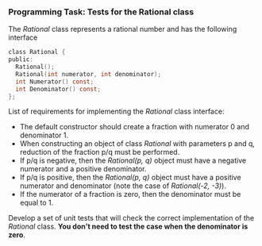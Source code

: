 ### Programming Task: Tests for the Rational class 


The _Rational_ class represents a rational number and has the following interface
```objectivec
class Rational {
public:
  Rational();
  Rational(int numerator, int denominator);
  int Numerator() const;
  int Denominator() const;
};
```
List of requirements for implementing the _Rational_ class interface:

- The default constructor should create a fraction with numerator 0 and denominator 1.
- When constructing an object of class _Rational_ with parameters p and q, reduction of the fraction p/q must be performed.
- If p/q is negative, then the _Rational(p, q)_ object must have a negative numerator and a positive denominator.
- If p/q is positive, then the _Rational(p, q)_ object must have a positive numerator and denominator (note the case of _Rational(-2, -3)_).
- If the numerator of a fraction is zero, then the denominator must be equal to 1.

Develop a set of unit tests that will check the correct implementation of the _Rational_ class. **You don't need to test the case when the denominator is zero**.


